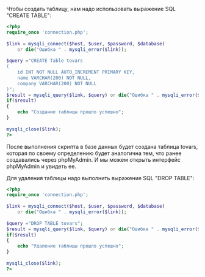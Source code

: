 Чтобы создать таблицу, нам надо использовать выражение SQL "CREATE TABLE":

```php
<?php
require_once 'connection.php';
 
$link = mysqli_connect($host, $user, $password, $database) 
    or die("Ошибка " . mysqli_error($link));
 
$query ="CREATE Table tovars
(
    id INT NOT NULL AUTO_INCREMENT PRIMARY KEY,
    name VARCHAR(200) NOT NULL,
    company VARCHAR(200) NOT NULL
)";
$result = mysqli_query($link, $query) or die("Ошибка " . mysqli_error($link)); 
if($result)
{
    echo "Создание таблицы прошло успешно";
}
 
mysqli_close($link);
?>
```

После выполнения скрипта в базе данных будет создана таблица tovars, которая по своему определению будет аналогична тем, что ранее создавались через phpMyAdmin. И мы можем открыть интерфейс phpMyAdmin и увидеть ее.

Для удаления таблицы надо выполнить выражение SQL "DROP TABLE":

```php
<?php
require_once 'connection.php';
 
$link = mysqli_connect($host, $user, $password, $database) 
    or die("Ошибка " . mysqli_error($link));
 
$query ="DROP TABLE tovars";
$result = mysqli_query($link, $query) or die("Ошибка " . mysqli_error($link)); 
if($result)
{
    echo "Удаление таблицы прошло успешно";
}
 
mysqli_close($link);
?>
```
